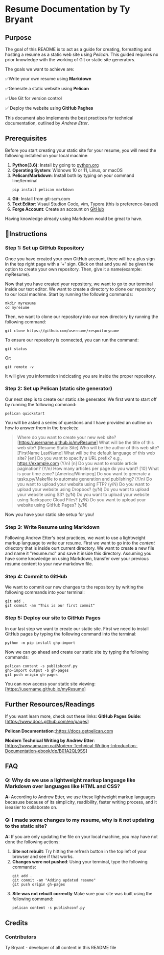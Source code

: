 # Resume Documentation by Ty Bryant

## Purpose
The goal of this README is to act as a guide for creating, formatting and hosting a resume as a static web site using _Pelican_.
This guided requires no prior knowledge with the working of Git or static site generators.

The goals we want to achieve are:

✅Write your own resume using **Markdown**

✅Generate a static website using **Pelican**

✅Use Git for version control

✅ Deploy the website using **GitHub Paghes**

This document also implements the best practices for technical documentation, outlined by _Andrew Etter_.

## Prerequisites
Before you start creating your static site for your resume, you will need the following installed on your local machine:
1) **Python(3.6)**: Install by going to [python.org](https://www.python.org/downloads)
2) **Operating System**: Widnows 10 or 11, Linux, or macOS
3) **Pelican/Markdown**: Install both by typing on your command line/terminal
   ```
   pip install pelican markdown
   ```
4) **Git**: Install from git-scm.com
5) **Text Editor**: Visaul Studion Code, vim, Typora (this is preference-based)
6) **Forge Account**: Create an account on [GitHub](https://github.com)

Having knowledge already using Markdown would be great to have.

## 📝Instructions

### Step 1: Set up GitHub Repository

Once you have created your own GitHub account, there will be a plus sign in the top right page with a '+' sign. Click on that and you wil be given the option to create your own repository.
Then, give it a name(example: myResume).

Now that you have created your repository, we want to go to our terminal inside our text editor. We want to create a directory to clone our repository to our local machine. Start by running the following commands:
```
mkdir myresume
cd myresume
```
Then, we want to clone our repository into our new directory by running the following command:
```
git clone https://github.com/username/respoitoryname
```

To ensure our repository is connected, you can run the command:
```
git status
```
Or:
```
git remote -v
```
It will give you information indcicating you are inside the proper repository.

### Step 2: Set up Pelican (static site generator)

Our next step is to create our static site generator. We first want to start off by running the following command:
```
pelican quickstart
```

You will be asked a series of questions and I have provided an outline on how to answer them in the brackets:

> Where do you want to create your new web site? [https://username.github.io/myResume]
> What will be the title of this web site? [Resume Static Site]
> Who will be the author of this web site? [FirstName LastName]
> What will be the default language of this web site? [en]
> Do you want to specify a URL prefix? e.g., https://example.com (Y/n) [n]
> Do you want to enable article pagination? (Y/n)
> How many articles per page do you want? [10]
> What is your time zone? [America/Winnipeg]
> Do you want to generate a tasks.py/Makefile to automate generation and publishing? (Y/n)
> Do you want to upload your website using FTP? (y/N)
> Do you want to upload your website using Dropbox? (y/N)
> Do you want to upload your website using S3? (y/N)
> Do you want to upload your website using Rackspace Cloud Files? (y/N)
> Do you want to upload your website using GitHub Pages? (y/N)

Now you have your static site setup for you! 

### Step 3: Write Resume using Markdown

Following Andrew Etter's best practices, we want to use a lightweight markup language to write our resume. First we want to go into the _content_ driectory that is inside ourt current directory.
We want to create a new file and name it "resume.md" and save it inside this directory. Assuming you have some knowledge on using Markdown, transfer over your previous resume content to your new markdown file.

### Step 4: Commit to GitHub

We want to commit our new changes to the repository by writing the following commands into your terminal:
```
git add .
git commit -am "This is our first commit"
```

### Step 5: Deploy our site to GitHub Pages

In our last step we want to create our static site. First we need to install GitHub pages by typing the following command into the terminal:
```
python -m pip install ghp-import
```

Now we can go ahead and create our static site by typing the following commands:
```
pelican content -s publishconf.py
ghp-import output -b gh-pages
git push origin gh-pages
```

You can now access your static site viewing: [https://username.github.io/myResume]

## Further Resources/Readings
If you want learn more, check out these links:
**GitHub Pages Guide**: [https://www.docs.github.com/en/pages]

**Pelican Documentation**:;https://docs.getpelican.com

**Modern Technical Writing by Andrew Etter**:[https://www.amazon.ca/Modern-Technical-Writing-Introduction-Documentation-ebook/dp/B01A2QL9SS]

## FAQ

### Q: Why do we use a lightweight markup language like Markdown over languages like HTML and CSS?

**A:** According to Andrew Etter, we use these lightweight markup languages becasuse because of its simplicity, readibility, faster writing process, and it iseasier to collaborate on.

### Q: I made some changes to my resume, why is it not updating to the static site?

**A:** If you are only updating the file on your local machine, you may have not done the following actions:
1) **Site not rebuilt**: Try hitting the refresh button in the top left of your browser and see if that works.
2) **Changes were not pushed**: Using your terminal, type the following commands:
   ```
   git add .
   git commit -am "Adding updated resume"
   git push origin gh-pages
3) **Site was not rebuilt correctly** Make sure your site was built using the following command:
   ```
   pelican content -s publishconf.py
   ```
## Credits

### Contributors
Ty Bryant - developer of all content in this README file



   
    











